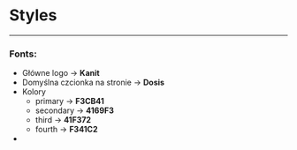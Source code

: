 # Styles
---
### Fonts:
- Główne logo -> **Kanit**
- Domyślna czcionka na stronie -> **Dosis**
- Kolory
    - primary -> **F3CB41**
    - secondary -> **4169F3**
    - third -> **41F372**
    - fourth -> **F341C2**
- 